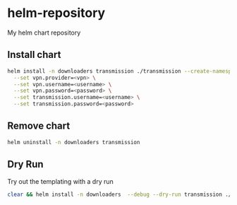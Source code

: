 # helm-repository
My helm chart repository

## Install chart

```bash
helm install -n downloaders transmission ./transmission --create-namespace \
  --set vpn.provider=<vpn> \
  --set vpn.username=<username> \
  --set vpn.password=<password> \
  --set transmission.username=<username> \
  --set transmission.password=<password>
```

## Remove chart

```bash
helm uninstall -n downloaders transmission
```

## Dry Run

Try out the templating with a dry run

```bash
clear && helm install -n downloaders  --debug --dry-run transmission ./charts/transmission
```